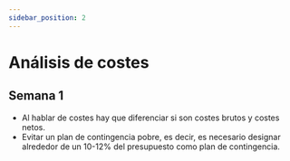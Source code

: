```yaml
---
sidebar_position: 2
---
```


# Análisis de costes

## Semana 1

- Al hablar de costes hay que diferenciar si son costes brutos y costes netos. 
- Evitar un plan de contingencia pobre, es decir, es necesario designar alrededor de un 10-12% del presupuesto como plan de contingencia.  